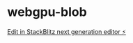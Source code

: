 # webgpu-blob

[Edit in StackBlitz next generation editor ⚡️](https://stackblitz.com/~/github.com/spleennooname/webgpu-blob)